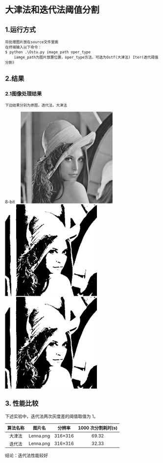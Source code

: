 #  大津法和迭代法阈值分割
## 1.运行方式
    将处理图片放在source文件里面
    在终端输入以下命令：
    $ python .\Ostu.py image_path oper_type
        iamge_path为图片放置位置，oper_type方法，可选为Ostf(大津法) Iter(迭代阈值分割)

##  2.结果

### 2.1图像处理结果
    下边结果分别为原图，迭代法，大津法
   <div>
     8-bit  &nbsp; &nbsp;
    <img src='./source/Lena.jpg' width='300'/>
    <img src='./target/Iter_Lena.jpg' width='300'/>
    <img src='./target/Ostf_Lena.jpg' width='300'/>
</div>

## 3. 性能比较

下述实验中，迭代法两次灰度差的阈值取值为 1。

| 算法名称 |   图片名   | 分辨率  | 1000 次分割耗时(s) |
| :------: | :--------: | :-----: | :----------------: |
|  大津法  | Lenna.png  | 316×316 |       69.32        |
|  迭代法  | Lenna.png  | 316×316 |       32.33        |


结论：迭代法性能较好